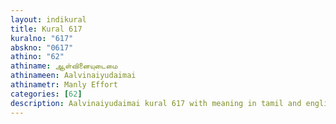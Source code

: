 ```yaml
---
layout: indikural
title: Kural 617
kuralno: "617"
abskno: "0617"
athino: "62"
athiname: ஆள்வினையுடைமை
athinameen: Aalvinaiyudaimai
athinametr: Manly Effort
categories: [62]
description: Aalvinaiyudaimai kural 617 with meaning in tamil and english 
---
```


